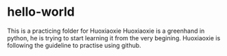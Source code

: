 # hello-world
This is a practicing folder for Huoxiaoxie
Huoxiaoxie is a greenhand in python, he is trying to start learning it from the very begining.
Huoxiaoxie is following the guideline to practise using github.
